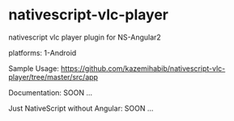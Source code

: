 # nativescript-vlc-player
nativescript vlc player plugin for NS-Angular2

platforms:
  1-Android

Sample Usage:
  https://github.com/kazemihabib/nativescript-vlc-player/tree/master/src/app

Documentation:
  SOON ...   

Just NativeScript without Angular:
  SOON ...
